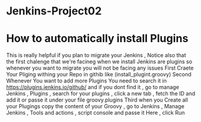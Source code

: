 # Jenkins-Project02
# How to automatically install Plugins 
This is really helpful if you plan to migrate your Jenkins , Notice also that the first chalenge that we're facineg when we install Jenkins are plugins so whenever you want to migrate you will not be facing any issues 
First Craete Your Pliging withing your Repo in githib like (install_plugint.groovy) 
Second Whenever You want to add more Plugins You need to search it in https://plugins.jenkins.io/github/ and if you dont find it , go to manage Jenkins , Plugins , search for your plugins , click a new tab , fetch the ID and add it or passe it under your file groovy.plugins 
Third when you Create all your Plugings copy the content of your Groovy , go to Jenkins , Manage Jenkins , Tools and actions , script console and passe it Here , click Run

